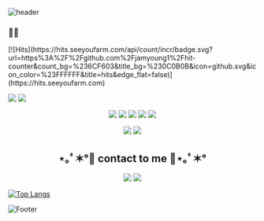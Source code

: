 

![header](https://capsule-render.vercel.app/api?type=waving&&reversal=true$color=timeAuto&height=300&section=header&text=LeeJunYoung&fontSize=90&animation=fadeIn&rotate=-14)

<h3>🐽🐽</h3>
[![Hits](https://hits.seeyoufarm.com/api/count/incr/badge.svg?url=https%3A%2F%2Fgithub.com%2Fjamyoung1%2Fhit-counter&count_bg=%236CF603&title_bg=%230C0B0B&icon=github.svg&icon_color=%23FFFFFF&title=hits&edge_flat=false)](https://hits.seeyoufarm.com)
<p>
  <a href="https://junyoung1.tistory.com/">
  <img src="https://img.shields.io/badge/My tech blog-A9BCF5?style=flat-square&logo=GitHub   Sponsors&logoColor=white&link=https://wonjongah.tistory.com/"/></a>
  <a href="mailto:min11600@naver.com">
  <img src="https://img.shields.io/badge/Email-D0A9F5?style=flat-square&logo=Gmail&logoColor=white&link=mailto:jamyoung1160@gmail.com"/>
  </a>
</p>


<p align="center"><img src="https://img.shields.io/badge/HTML-3776AB?style=flat-square&logo=&logoColor=white"/></a>  <img src="https://img.shields.io/badge/JAVA-007396?style=flat-square&logo=JAVA&logoColor=white"/></a> <img src="https://img.shields.io/badge/Spring-777BB4?style=flat-square&logo=Spring&logoColor=white"/></a>  <img src="https://img.shields.io/badge/HTML-E34F26?style=flat-square&logo=HTML&logoColor=white"/></a>  <img src="https://img.shields.io/badge/CSS-1572B6?style=flat-square&logo=CSS&logoColor=white"/></a></p>
<p align="center"> <img src="https://img.shields.io/badge/MySQL-4479A1?style=flat-square&logo=MySQL&logoColor=white"/></a>  <img src="https://img.shields.io/badge/OracleDB-47A248?style=flat-square&logo=OracleDB&logoColor=white"/></a>  


<h2 align="center">⋆｡ﾟ✶°💜 contact to me 💜⋆｡ﾟ✶°</h2>

<p align="center"><a href="https://junyoung1.tistory.com/"><img src="https://img.shields.io/badge/My tech blog-A9BCF5?style=flat-square&logo=GitHub Sponsors&logoColor=white&link=https://wonjongah.tistory.com/"/></a>  <a href="mailto:min11600@naver.com"><img src="https://img.shields.io/badge/Email-D0A9F5?style=flat-square&logo=Gmail&logoColor=white&link=mailto:jamyoung1160@gmail.com"/></a></p>


[![Top Langs](https://github-readme-stats.vercel.app/api/top-langs/?username=jamyoung1&langs_count=8)](https://github.com/jamyoung1/github-readme-stats)

![Footer](https://capsule-render.vercel.app/api?type=waving&color=timeAuto&height=200&section=footer)
